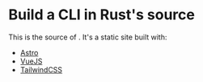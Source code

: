 # Build a CLI in Rust's source

This is the source of <insert hosted website here>. It's a static site built with:

- [Astro][astro]
- [VueJS][vue]
- [TailwindCSS][tailwind]

[astro]: https://astro.build
[vue]: https://vuejs.org
[tailwind]: https://tailwindcss.com
